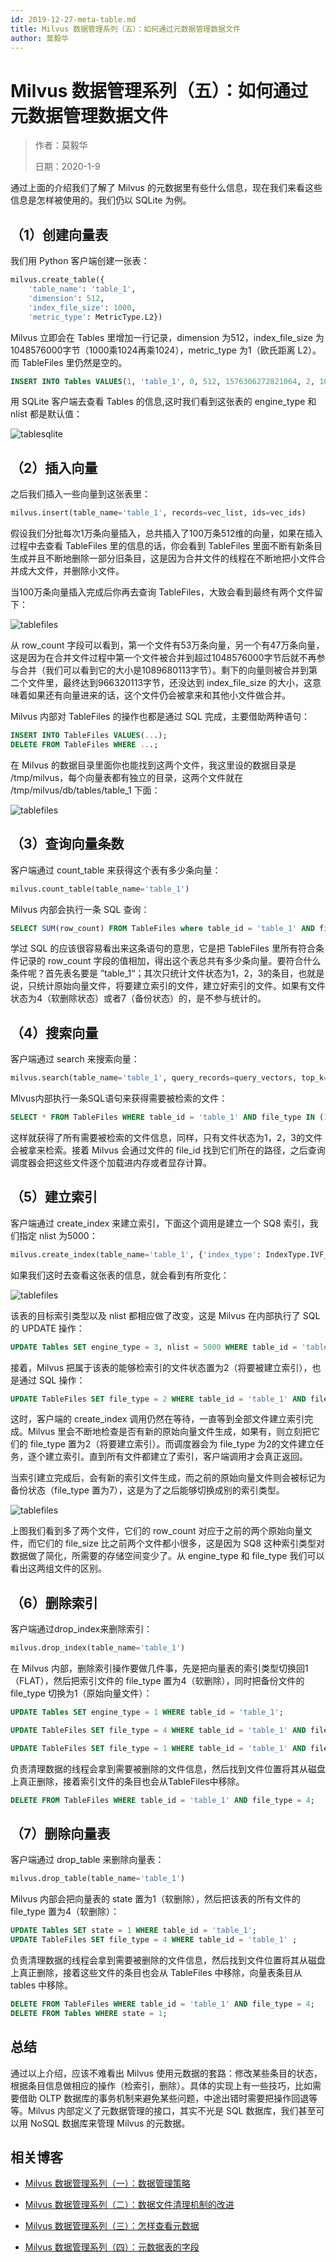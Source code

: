 ```yaml
---
id: 2019-12-27-meta-table.md
title: Milvus 数据管理系列（五）：如何通过元数据管理数据文件
author: 莫毅华
---
```


# Milvus 数据管理系列（五）：如何通过元数据管理数据文件

> 作者：莫毅华
>
> 日期：2020-1-9



通过上面的介绍我们了解了 Milvus 的元数据里有些什么信息，现在我们来看这些信息是怎样被使用的。我们仍以 SQLite 为例。

## （1）创建向量表

我们用 Python 客户端创建一张表：

```python
milvus.create_table({    
    'table_name': 'table_1',    
    'dimension': 512,    
    'index_file_size': 1000,    
    'metric_type': MetricType.L2})
```

Milvus 立即会在 Tables 里增加一行记录，dimension 为512，index_file_size 为1048576000字节（1000乘1024再乘1024），metric_type 为1（欧氏距离 L2）。而 TableFiles 里仍然是空的。

```sql
INSERT INTO Tables VALUES(1, 'table_1', 0, 512, 1576306272821064, 2, 1048576000, 1, 16384, 1, , , '0.6.0')
```

用 SQLite 客户端去查看 Tables 的信息,这时我们看到这张表的 engine_type 和 nlist 都是默认值：

![tablesqlite](https://raw.githubusercontent.com/milvus-io/community/master/blog/assets/metadata/table_sqlite.png)

## （2）插入向量

之后我们插入一些向量到这张表里：

```python
milvus.insert(table_name='table_1', records=vec_list, ids=vec_ids)
```

假设我们分批每次1万条向量插入，总共插入了100万条512维的向量，如果在插入过程中去查看 TableFiles 里的信息的话，你会看到 TableFiles 里面不断有新条目生成并且不断地删除一部分旧条目，这是因为合并文件的线程在不断地把小文件合并成大文件，并删除小文件。

当100万条向量插入完成后你再去查询 TableFiles，大致会看到最终有两个文件留下：

![tablefiles](https://raw.githubusercontent.com/milvus-io/community/master/blog/assets/metadata/table_files.png)

从 row_count 字段可以看到，第一个文件有53万条向量，另一个有47万条向量，这是因为在合并文件过程中第一个文件被合并到超过1048576000字节后就不再参与合并（我们可以看到它的大小是1089680113字节）。剩下的向量则被合并到第二个文件里，最终达到966320113字节，还没达到 index_file_size 的大小，这意味着如果还有向量进来的话，这个文件仍会被拿来和其他小文件做合并。

Milvus 内部对 TableFiles 的操作也都是通过 SQL 完成，主要借助两种语句：

```sql
INSERT INTO TableFiles VALUES(...);
DELETE FROM TableFiles WHERE ...;
```

在 Milvus 的数据目录里面你也能找到这两个文件，我这里设的数据目录是 /tmp/milvus，每个向量表都有独立的目录，这两个文件就在 /tmp/milvus/db/tables/table_1 下面：

![tablefiles](https://raw.githubusercontent.com/milvus-io/community/master/blog/assets/metadata/tmp_milvus.png)

## （3）查询向量条数

客户端通过 count_table 来获得这个表有多少条向量：

```python
milvus.count_table(table_name='table_1')
```

Milvus 内部会执行一条 SQL 查询：

```sql
SELECT SUM(row_count) FROM TableFiles where table_id = 'table_1' AND file_type IN (1, 2, 3);
```

学过 SQL 的应该很容易看出来这条语句的意思，它是把 TableFiles 里所有符合条件记录的 row_count 字段的值相加，得出这个表总共有多少条向量。要符合什么条件呢？首先表名要是 ”table_1“；其次只统计文件状态为1，2，3的条目，也就是说，只统计原始向量文件，将要建立索引的文件，建立好索引的文件。如果有文件状态为4（软删除状态）或者7（备份状态）的，是不参与统计的。

## （4）搜索向量

客户端通过 search 来搜索向量：

```python
milvus.search(table_name='table_1', query_records=query_vectors, top_k=100, nprobe=32)
```

Mlvus内部执行一条SQL语句来获得需要被检索的文件：

```sql
SELECT * FROM TableFiles WHERE table_id = 'table_1' AND file_type IN (1, 2, 3);
```

这样就获得了所有需要被检索的文件信息，同样，只有文件状态为1，2，3的文件会被拿来检索。接着 Milvus 会通过文件的 file_id 找到它们所在的路径，之后查询调度器会把这些文件逐个加载进内存或者显存计算。

## （5）建立索引

客户端通过 create_index 来建立索引，下面这个调用是建立一个 SQ8 索引，我们指定 nlist 为5000：

```python
milvus.create_index(table_name='table_1', {'index_type': IndexType.IVF_SQ8, 'nlist': 5000})
```

如果我们这时去查看这张表的信息，就会看到有所变化：

![tablefiles](https://raw.githubusercontent.com/milvus-io/community/master/blog/assets/metadata/index_1.png)

该表的目标索引类型以及 nlist 都相应做了改变，这是 Milvus 在内部执行了 SQL 的 UPDATE 操作：

```sql
UPDATE Tables SET engine_type = 3, nlist = 5000 WHERE table_id = 'table_1';
```

接着，Milvus 把属于该表的能够检索引的文件状态置为2（将要被建立索引），也是通过 SQL 操作：

```sql
UPDATE TableFiles SET file_type = 2 WHERE table_id = 'table_1' AND file_type = 1;
```

这时，客户端的 create_index 调用仍然在等待，一直等到全部文件建立索引完成。Milvus 里会不断地检查是否有新的原始向量文件生成，如果有，则立刻把它们的 file_type 置为2（将要建立索引）。而调度器会为 file_type 为2的文件建立任务，逐个建立索引。直到所有文件都建立了索引，客户端调用才会真正返回。

当索引建立完成后，会有新的索引文件生成，而之前的原始向量文件则会被标记为备份状态（file_type 置为7），这是为了之后能够切换成别的索引类型。

![tablefiles](https://raw.githubusercontent.com/milvus-io/community/master/blog/assets/metadata/index_2.png)

上图我们看到多了两个文件，它们的 row_count 对应于之前的两个原始向量文件，而它们的 file_size 比之前两个文件都小很多，这是因为 SQ8 这种索引类型对数据做了简化，所需要的存储空间变少了。从 engine_type 和 file_type 我们可以看出这两组文件的区别。

## （6）删除索引

客户端通过drop_index来删除索引：

```python
milvus.drop_index(table_name='table_1')
```

在 Milvus 内部，删除索引操作要做几件事，先是把向量表的索引类型切换回1（FLAT），然后把索引文件的 file_type 置为4（软删除），同时把备份文件的 file_type 切换为1（原始向量文件）：

```sql
UPDATE Tables SET engine_type = 1 WHERE table_id = 'table_1';

UPDATE TableFiles SET file_type = 4 WHERE table_id = 'table_1' AND file_type = 3;

UPDATE TableFiles SET file_type = 1 WHERE table_id = 'table_1' AND file_type = 7;
```

负责清理数据的线程会拿到需要被删除的文件信息，然后找到文件位置将其从磁盘上真正删除，接着索引文件的条目也会从TableFiles中移除。

```sql
DELETE FROM TableFiles WHERE table_id = 'table_1' AND file_type = 4;
```

## （7）删除向量表

客户端通过 drop_table 来删除向量表：

```python
milvus.drop_table(table_name='table_1')
```

Milvus 内部会把向量表的 state 置为1（软删除），然后把该表的所有文件的 file_type 置为4（软删除）：

```sql
UPDATE Tables SET state = 1 WHERE table_id = 'table_1';
UPDATE TableFiles SET file_type = 4 WHERE table_id = 'table_1' ;
```

负责清理数据的线程会拿到需要被删除的文件信息，然后找到文件位置将其从磁盘上真正删除，接着这些文件的条目也会从 TableFiles 中移除，向量表条目从 tables 中移除。

```sql
DELETE FROM TableFiles WHERE table_id = 'table_1' AND file_type = 4;
DELETE FROM Tables WHERE state = 1;
```

## 总结

通过以上介绍，应该不难看出 Milvus 使用元数据的套路：修改某些条目的状态，根据条目信息做相应的操作（检索引，删除）。具体的实现上有一些技巧，比如需要借助 OLTP 数据库的事务机制来避免某些问题，中途出错时需要把操作回退等等。Milvus 内部定义了元数据管理的接口，其实不光是 SQL 数据库，我们甚至可以用 NoSQL 数据库来管理 Milvus 的元数据。

## 相关博客

- [Milvus 数据管理系列（一）：数据管理策略](2019-11-08-data-management.md)
- [Milvus 数据管理系列（二）：数据文件清理机制的改进](2019-12-18-datafile-cleanup.md)
- [Milvus 数据管理系列（三）：怎样查看元数据](2019-12-24-view-metadata.md)

- [Milvus 数据管理系列（四）：元数据表的字段](2019-12-27-meta-table.md)